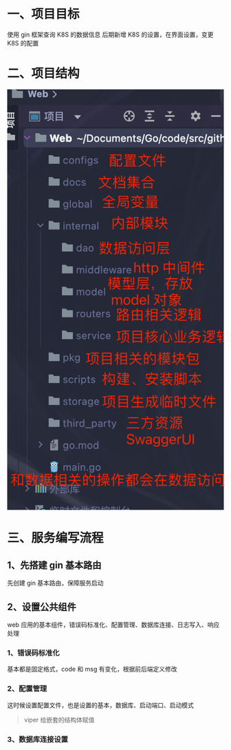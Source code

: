 # 一、项目目标

使用 gin 框架查询 K8S 的数据信息
后期新增 K8S 的设置，在界面设置，变更 K8S 的配置

# 二、项目结构

![image-20220915075155225](Go.assets/image-20220915075155225.png)

# 三、服务编写流程

## 1、先搭建 gin 基本路由

先创建 gin 基本路由，保障服务启动

## 2、设置公共组件

web 应用的基本组件，错误码标准化、配置管理、数据库连接、日志写入、响应处理

### 1、错误码标准化

基本都是固定格式，code 和 msg 有变化，根据前后端定义修改

### 2、配置管理

这时候设置配置文件，也是设置的基本，数据库、启动端口、启动模式

> viper 给嵌套的结构体赋值

### 3、数据库连接设置